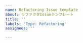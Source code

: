 ```yaml
---
name: Refactoring Issue template
about: リファクタIssueテンプレート
title: ''
labels: 'Type: Refactoring'
assignees: ''

---
```



